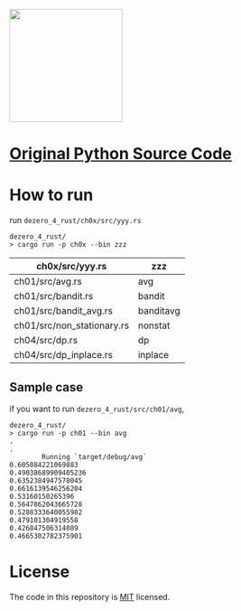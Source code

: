 [<img src="https://raw.githubusercontent.com/oreilly-japan/deep-learning-from-scratch-4/images/deep-learning-from-scratch-4.png" width="200px">](https://www.oreilly.co.jp/books/9784873117584/)

# [Original Python Source Code](https://github.com/oreilly-japan/deep-learning-from-scratch-4)

# How to run

run `dezero_4_rust/ch0x/src/yyy.rs`
```
dezero_4_rust/
> cargo run -p ch0x --bin zzz
```

| ch0x/src/yyy.rs | zzz |
| - | - |
| ch01/src/avg.rs | avg |
| ch01/src/bandit.rs | bandit |
| ch01/src/bandit_avg.rs | banditavg |
| ch01/src/non_stationary.rs | nonstat |
| ch04/src/dp.rs | dp |
| ch04/src/dp_inplace.rs | inplace |

## Sample case
if you want to run `dezero_4_rust/src/ch01/avg`,

```
dezero_4_rust/
> cargo run -p ch01 --bin avg
.
.
		Running `target/debug/avg`
0.605084221069883
0.49038689909405236
0.6352384947578045
0.6616139546256204
0.53160150265396
0.5647862043665728
0.5288333640055982
0.479101304919558
0.426847506314089
0.4665302782375901
```

# License
The code in this repository is [MIT](https://opensource.org/licenses/MIT) licensed.
